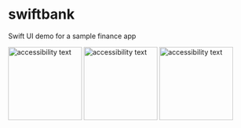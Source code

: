 # swiftbank

Swift UI demo for a sample finance app

<p align="left">
  <img src="https://github.com/jaysalvador/StanApp/blob/master/img/img1.png" width="150" alt="accessibility text">

  <img src="https://github.com/jaysalvador/StanApp/blob/master/img/img2.png" width="150" alt="accessibility text">

  <img src="https://github.com/jaysalvador/StanApp/blob/master/img/img3.png" width="150" alt="accessibility text">
</p>
